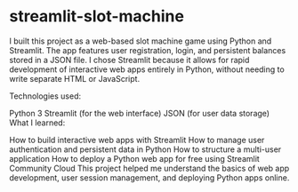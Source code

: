 # streamlit-slot-machine
I built this project as a web-based slot machine game using Python and Streamlit. The app features user registration, login, and persistent balances stored in a JSON file. I chose Streamlit because it allows for rapid development of interactive web apps entirely in Python, without needing to write separate HTML or JavaScript.

Technologies used:

Python 3
Streamlit (for the web interface)
JSON (for user data storage)
What I learned:

How to build interactive web apps with Streamlit
How to manage user authentication and persistent data in Python
How to structure a multi-user application
How to deploy a Python web app for free using Streamlit Community Cloud
This project helped me understand the basics of web app development, user session management, and deploying Python apps online.
